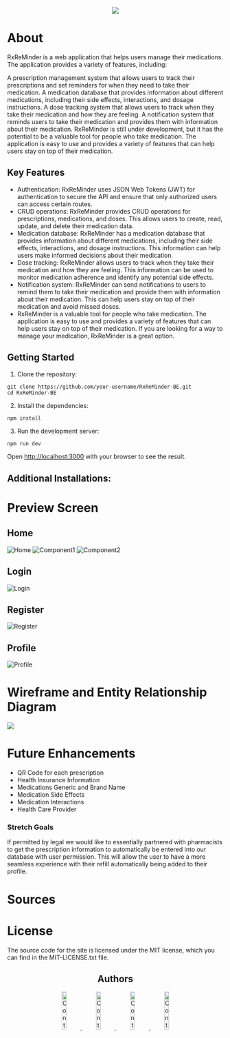 <p align="center">
<img src="public/assets/logo2.png">
</p>

# About
RxReMinder is a web application that helps users manage their medications. The application provides a variety of features, including:

A prescription management system that allows users to track their prescriptions and set reminders for when they need to take their medication.
A medication database that provides information about different medications, including their side effects, interactions, and dosage instructions.
A dose tracking system that allows users to track when they take their medication and how they are feeling.
A notification system that reminds users to take their medication and provides them with information about their medication.
RxReMinder is still under development, but it has the potential to be a valuable tool for people who take medication. The application is easy to use and provides a variety of features that can help users stay on top of their medication.

## Key Features

- Authentication: RxReMinder uses JSON Web Tokens (JWT) for authentication to secure the API and ensure that only authorized users can access certain routes.
- CRUD operations: RxReMinder provides CRUD operations for prescriptions, medications, and doses. This allows users to create, read, update, and delete their medication data.
- Medication database: RxReMinder has a medication database that provides information about different medications, including their side effects, interactions, and dosage instructions. This information can help users make informed decisions about their medication.
- Dose tracking: RxReMinder allows users to track when they take their medication and how they are feeling. This information can be used to monitor medication adherence and identify any potential side effects.
- Notification system: RxReMinder can send notifications to users to remind them to take their medication and provide them with information about their medication. This can help users stay on top of their medication and avoid missed doses.
- RxReMinder is a valuable tool for people who take medication. The application is easy to use and provides a variety of features that can help users stay on top of their medication. If you are looking for a way to manage your medication, RxReMinder is a great option.



## Getting Started

1. Clone the repository:

```
git clone https://github.com/your-username/RxReMinder-BE.git
cd RxReMinder-BE
```
2. Install the dependencies:

```
npm install
```

3. Run the development server:

```zsh
npm run dev
```

Open [http://localhost:3000](http://localhost:3000) with your browser to see the result.

## Additional Installations:

# **Preview Screen**
## Home
![Home](src/app/assets/home.png)
![Component1](src/app/assets/component1.png)
![Component2](src/app/assets/component2.png)

## Login
![Login](src/app/assets/login.png)

## Register
![Register](src/app/assets/register.png)

## Profile
![Profile](src/app/assets/profile.png)

# Wireframe and Entity Relationship Diagram
<img src="public/assets/initial-wireframe.png">

# Future Enhancements 
- QR Code for each prescription
- Health Insurance Information
- Medications Generic and Brand Name
- Medication Side Effects
- Medication Interactions
- Health Care Provider 

### Stretch Goals
If permitted by legal we would like to essentially partnered with pharmacists to get the prescription information to automatically be entered into our database with user permission. This will allow the user to have a more seamless experience with their refill automatically being added to their profile.

# Sources

# License 
The source code for the site is licensed under the MIT license, which you can find in the MIT-LICENSE.txt file.

<h2 align="center">Authors</h2>

<div align="center">
  <a href="https://github.com/darkartaudio">
    <img src="https://avatars.githubusercontent.com/u/122388609?v=4"
      alt="Contributors"
      width="15%" />
  </a>
   <a href="https://github.com/Ellehcim23">
    <img src="https://avatars.githubusercontent.com/u/125413734?v=4"
      alt="Contributors"
      width="15%" />
  </a>
    <a href="https://github.com/kacyphan7">
    <img src="https://avatars.githubusercontent.com/u/125235721?v=4"
      alt="Contributors"
      width="15%" />
  </a>
   <a href="https://github.com/sp1441">
    <img src="https://avatars.githubusercontent.com/u/125446289?v=4"
      alt="Contributors"
      width="15%" />
  </a>
</div>